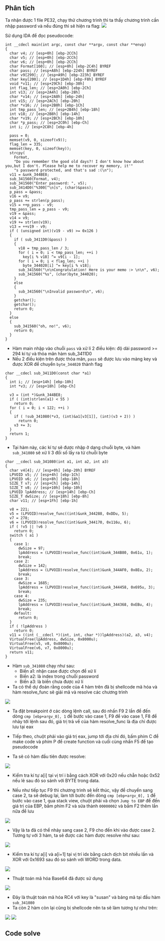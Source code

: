 ## Phân tích
Ta nhận được 1 file PE32, chạy thử chương trình thì ta thấy chương trình cần nhập password và nếu đúng thì sẽ hiện ra flag:
<img src= https://github.com/dxisdh/RE/blob/main/RE-week1/crack_me1/4.png>

Sử dụng IDA để đọc pseudocode:
````
int __cdecl main(int argc, const char **argv, const char **envp)
{
  char v4; // [esp+0h] [ebp-2CCh]
  char v5; // [esp+0h] [ebp-2CCh]
  char v6; // [esp+0h] [ebp-2CCh]
  char Format[160]; // [esp+8h] [ebp-2C4h] BYREF
  char pass; // [esp+A8h] [ebp-224h] BYREF
  char v9[299]; // [esp+A9h] [ebp-223h] BYREF
  char key[200]; // [esp+1D4h] [ebp-F8h] BYREF
  void *v11; // [esp+29Ch] [ebp-30h]
  int flag_len; // [esp+2A0h] [ebp-2Ch]
  int v13; // [esp+2A4h] [ebp-28h]
  char *v14; // [esp+2A8h] [ebp-24h]
  int v15; // [esp+2ACh] [ebp-20h]
  char *v16; // [esp+2B0h] [ebp-1Ch]
  int tmp_pass_len; // [esp+2B4h] [ebp-18h]
  int v18; // [esp+2B8h] [ebp-14h]
  char *v19; // [esp+2BCh] [ebp-10h]
  char *p_pass; // [esp+2C0h] [ebp-Ch]
  int i; // [esp+2C8h] [ebp-4h]

  pass = 0;
  memset(v9, 0, sizeof(v9));
  flag_len = 335;
  memset(key, 0, sizeof(key));
  strcpy(
    Format,
    "Do you remember the good old days?! I don't know how about you,but I don't. Please help me to recover my memory, it'"
    "s password protected, and that's sad :(\n");
  v11 = &unk_344BE8;
  sub_341560(Format, v4);
  sub_341560("Enter password: ", v5);
  sub_3414D0("%300[^\n]s", (char)&pass);
  p_pass = &pass;
  v16 = v9;
  p_pass += strlen(p_pass);
  v15 = ++p_pass - v9;
  tmp_pass_len = p_pass - v9;
  v19 = &pass;
  v14 = v9;
  v19 += strlen(v19);
  v13 = ++v19 - v9;
  if ( (unsigned int)(v19 - v9) >= 0x126 )
  {
    if ( sub_3411D0(&pass) )
    {
      v18 = tmp_pass_len / 3;
      for ( i = 0; i < tmp_pass_len; ++i )
        key[i % v18] ^= v9[i - 1];
      for ( i = 0; i < flag_len; ++i )
        byte_344020[i] ^= key[i % v18];
      sub_341560("\n\nCongratulation! Here is your memo :> \n\n", v6);
      sub_341560("%s", (char)byte_344020);
    }
    else
    {
      sub_341560("\nInvalid password\n", v6);
    }
    getchar();
    getchar();
    return 0;
  }
  else
  {
    sub_341560("oh, no!", v6);
    return 0;
  }
}
````
- Hàm main nhập vào chuỗi `pass` và xử lí 2 điều kiện: độ dài password >= 294 kí tự và thỏa mãn hàm sub_3411D0
- Nếu 2 điều kiện trên được thỏa mãn, `pass` sẽ được lưu vào mảng key và được XOR để chuyển `byte_344020` thành flag

````
char __cdecl sub_3411D0(const char *a1)
{
  int i; // [esp+14h] [ebp-10h]
  int *v3; // [esp+18h] [ebp-Ch]

  v3 = (int *)&unk_344BE8;
  if ( (int)strlen(a1) < 55 )
    return 0;
  for ( i = 0; i < 122; ++i )
  {
    if ( !sub_341080(*v3, (int)&a1[v3[1]], (int)(v3 + 2)) )
      return 0;
    v3 += 3;
  }
  return 1;
}
````
- Tại hàm này, các kí tự sẽ được nhập ở dạng chuỗi byte, và hàm `sub_341080` sẽ xử lí 3 đối số lấy ra từ chuỗi byte

````
char __cdecl sub_341080(int a1, int a2, int a3)
{
  char v4[4]; // [esp+0h] [ebp-20h] BYREF
  LPVOID v5; // [esp+4h] [ebp-1Ch]
  LPVOID v6; // [esp+8h] [ebp-18h]
  SIZE_T v7; // [esp+Ch] [ebp-14h]
  SIZE_T v8; // [esp+10h] [ebp-10h]
  LPVOID lpAddress; // [esp+14h] [ebp-Ch]
  SIZE_T dwSize; // [esp+18h] [ebp-8h]
  char v11; // [esp+1Fh] [ebp-1h]

  v8 = 221;
  v5 = (LPVOID)resolve_func((int)&unk_344288, 0xDDu, 5);
  v7 = 278;
  v6 = (LPVOID)resolve_func((int)&unk_344170, 0x116u, 6);
  if ( !v5 || !v6 )
    return 0;
  switch ( a1 )
  {
    case 1:
      dwSize = 97;
      lpAddress = (LPVOID)resolve_func((int)&unk_344B80, 0x61u, 1);
      break;
    case 2:
      dwSize = 142;
      lpAddress = (LPVOID)resolve_func((int)&unk_344AF0, 0x8Eu, 2);
      break;
    case 3:
      dwSize = 1685;
      lpAddress = (LPVOID)resolve_func((int)&unk_344458, 0x695u, 3);
      break;
    case 4:
      dwSize = 235;
      lpAddress = (LPVOID)resolve_func((int)&unk_344368, 0xEBu, 4);
      break;
    default:
      return 0;
  }
  if ( !lpAddress )
    return 0;
  v11 = ((int (__cdecl *)(int, int, char *))lpAddress)(a2, a3, v4);
  VirtualFree(lpAddress, dwSize, 0x8000u);
  VirtualFree(v5, v8, 0x8000u);
  VirtualFree(v6, v7, 0x8000u);
  return v11;
}
````
- Hàm `sub_341080` chạy như sau:
  - Biến a1: nhận case được chọn để xử lí
  - Biến a2: là index trong chuỗi password
  - Biến a3: là biến chưa được xử lí
- Ta có thể dự đoán rằng code của 4 hàm trên đã bị shellcode mã hóa và hàm resolve_func sẽ giải mã và resolve các chương trình
<img src= https://github.com/dxisdh/RE/blob/main/RE-week1/crack_me1/5.png>

- Ta đặt breakpoint ở các dòng lệnh call, sau đó nhấn F9 2 lần để đến dòng `cmp [ebp+argv_0], 1` để bước vào case 1, F9 để vào case 1, F8 để nhảy tới lệnh sau đó, giá trị trả về của hàm resolve_func là địa chỉ được lưu tại eax
  
- Tiếp theo, chuột phải vào giá trị eax, jump tới địa chỉ đó, bấm phím C để make code và phím P để create function và cuối cùng nhấn F5 để tạo pseudocode
  
- Ta sẽ có hàm đầu tiên được resolve:
<img src= https://github.com/dxisdh/RE/blob/main/RE-week1/crack_me1/6.png>

  - Kiểm tra kí tự a[i] tại vị trí i bằng cách XOR với 0x20 nếu chẵn hoặc 0x52 nếu lẻ sau đó so sánh với BYTE trong data.

- Nếu như tiếp tục F9 thì chương trình sẽ kết thúc, vậy để chuyển sang case 2, ta sẽ debug lại, làm tới bước đến dòng `cmp [ebp+argv_0], 1` để bước vào case 1, qua stack view, chuột phải và chọn `Jump to EBP` để đến giá trị của EBP, bấm phím F2 và sửa thành `00000002` và bấm F2 thêm lần nữa để lưu
<img src= https://github.com/dxisdh/RE/blob/main/RE-week1/crack_me1/7.png>

- Vậy là ta đã có thể nhảy sang case 2, F9 cho đến khi vào được case 2. Tương tự với 3 hàm, ta sẽ được các hàm được resolve như sau:
<img src= https://github.com/dxisdh/RE/blob/main/RE-week1/crack_me1/8.png>

  - Kiểm tra kí tự a[i] và a[i+1] tại vị trí idx bằng cách dịch bit nhiều lần và XOR với 0x1693 sau đó so sánh với WORD trong data.
<img src= https://github.com/dxisdh/RE/blob/main/RE-week1/crack_me1/9.png>

  - Thuật toán mã hóa Base64 đã được sử dụng
<img src= https://github.com/dxisdh/RE/blob/main/RE-week1/crack_me1/10.png>

  - Đây là thuật toán mã hóa RC4 với key là "susan" và bảng mã tại đầu hàm `sub_341080`
- Ta còn 2 hàm còn lại cũng bị shellcode nên ta sẽ làm tương tự như trên:
<img src= https://github.com/dxisdh/RE/blob/main/RE-week1/crack_me1/11.png>
<img src= https://github.com/dxisdh/RE/blob/main/RE-week1/crack_me1/12.png>

## Code solve
